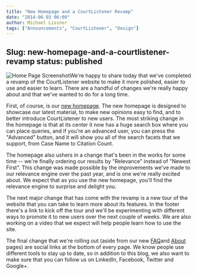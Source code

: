 ```yaml
---
title: "New Homepage and a CourtListener Revamp"
date: "2014-06-03 06:00"
author: Michael Lissner
tags: ["Announcements", "CourtListener", "Design"]
---
```

Slug: new-homepage-and-a-courtlistener-revamp
status: published
---

![Home Page
Screenshot](/images/home.png)We're
happy to share today that we've completed a revamp of the CourtListener
website to make it more polished, easier to use and easier to learn.
There are a handful of changes we're really happy about and that we've
wanted to do for a long time.

First, of course, is our [new homepage](https://www.courtlistener.com).
The new homepage is designed to showcase our latest material, to make
new opinions easy to find, and to better introduce CourtListener to new
users. The most striking change in the homepage is that at its center it
now has a huge search box where you can place queries, and if you're an
advanced user, you can press the "Advanced" button, and it will show you
all of the search facets that we support, from Case Name to Citation
Count.

The homepage also ushers in a change that's been in the works for some
time -- we're finally ordering our results by "Relevance" instead of
"Newest First". This change was made possible by the improvements we've
made to our relevance engine over the past year, and is one we're really
excited about. We expect that as you use the new homepage, you'll find
the relevance engine to surprise and delight you.

The next major change that has come with the revamp is a new tour of the
website that you can take to learn more about its features. In the
footer there's a link to kick off the tour and we'll be experimenting
with different ways to promote it to new users over the next couple of
weeks. We are also working on a video that we expect will help people
learn how to use the site.

The final change that we're rolling out (aside from our new
[FAQ](https://www.courtlistener.com/faq/)and
[About](%20https://www.courtlistener.com/about/) pages) are social links
at the bottom of every page. We know people use different tools to stay
up to date, so in addition to this blog, we also want to make sure that
you can follow us on LinkedIn, Facebook, Twitter and Google+.

